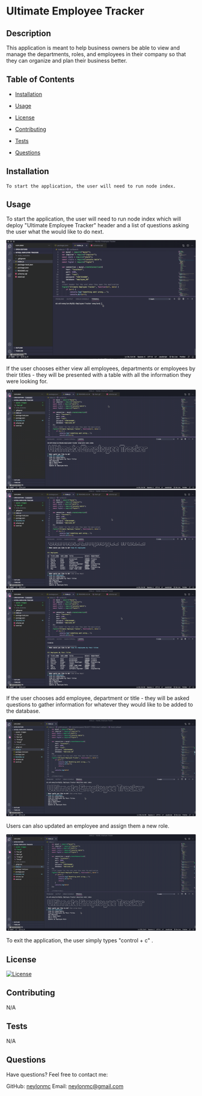 # Ultimate Employee Tracker

## Description
  This application is meant to help business owners be able to view and manage the departments, roles, and employees in their company so that they can organize and plan their business better.
## Table of Contents
  
* [Installation](#installation)
  
* [Usage](#usage)
  
* [License](#license)
  
* [Contributing](#contributing)
  
* [Tests](#tests)
  
* [Questions](#questions)

## Installation
  ```
  To start the application, the user will need to run node index.
  ```
  
## Usage
To start the application, the user will need to run node index which will deploy "Ultimate Employee Tracker" header and a list of questions asking the user what the would like to do next. 

<img src="assets/images/Start.gif" alt="gif of the deployed app">

If the user chooses either view all employees, departments or employees by their titles - they will be presented with a table with all the information they were looking for. 

<img src="assets/images/Two.gif" alt="gif of tables">
<img src="assets/images/Three.gif" alt="gif of the deployed app">
<img src="assets/images/Four.gif" alt="gif of the deployed app">

If the user chooses add employee, department or title - they will be asked questions to gather information for whatever they would like to be added to the database. 

<img src="assets/images/Five.gif" alt="add employee">

Users can also updated an employee and assign them a new role. 

<img src="assets/images/Six.gif" alt="update employee">

To exit the application, the user simply types "control + c" . 


  
  
## License
  [![License](https://img.shields.io/badge/License-MIT%202.0-blue.svg)](https://opensource.org/licenses/MIT)
  
## Contributing
  N/A
  
## Tests
  N/A
  
## Questions
Have questions? Feel free to contact me: 

  GitHub: [neylonmc]("https://github.com/neylonmc")
  Email: [neylonmc@gmail.com]("mailto:neylonmc@gmail.com") 